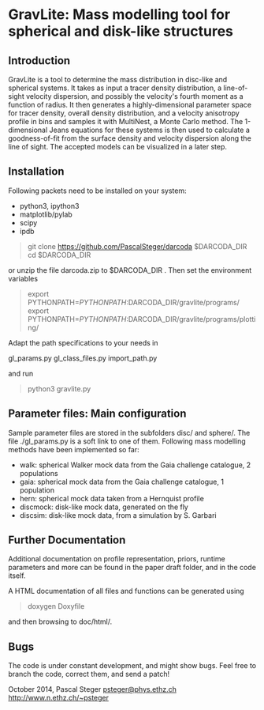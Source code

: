 GravLite: Mass modelling tool for spherical and disk-like structures
====================================================================


Introduction
------------

GravLite is a tool to determine the mass distribution in disc-like and spherical
systems. It takes as input a tracer density distribution, a line-of-sight
velocity dispersion, and possibly the velocity's fourth moment as a function of
radius. It then generates a highly-dimensional parameter space for tracer
density, overall density distribution, and a velocity anisotropy profile in bins
and samples it with MultiNest, a Monte Carlo method. The 1-dimensional Jeans
equations for these systems is then used to calculate a goodness-of-fit from the
surface density and velocity dispersion along the line of sight. The accepted
models can be visualized in a later step.


Installation
------------

Following packets need to be installed on your system:
 * python3, ipython3
 * matplotlib/pylab
 * scipy
 * ipdb

> git clone https://github.com/PascalSteger/darcoda $DARCODA_DIR
> cd $DARCODA_DIR

or unzip the file darcoda.zip to $DARCODA_DIR . Then set the environment variables

> export PYTHONPATH=$PYTHONPATH:$DARCODA_DIR/gravlite/programs/
> export PYTHONPATH=$PYTHONPATH:$DARCODA_DIR/gravlite/programs/plotting/

Adapt the path specifications to your needs in

gl_params.py
gl_class_files.py
import_path.py

and run

> python3 gravlite.py



Parameter files: Main configuration
-----------------------------------

Sample parameter files are stored in the subfolders disc/ and sphere/. The file
./gl_params.py is a soft link to one of them. Following mass modelling methods
have been implemented so far:

 * walk: spherical Walker mock data from the Gaia challenge catalogue, 2 populations
 * gaia: spherical mock data from the Gaia challenge catalogue, 1 population
 * hern: spherical mock data taken from a Hernquist profile
 * discmock: disk-like mock data, generated on the fly
 * discsim: disk-like mock data, from a simulation by S. Garbari

Further Documentation
---------------------

Additional documentation on profile representation, priors, runtime parameters
and more can be found in the paper draft folder, and in the code itself.

A HTML documentation of all files and functions can be generated using

> doxygen Doxyfile

and then browsing to doc/html/.

Bugs
----

The code is under constant development, and might show bugs. Feel free to branch
the code, correct them, and send a patch!


October 2014,
Pascal Steger
psteger@phys.ethz.ch
http://www.n.ethz.ch/~psteger
